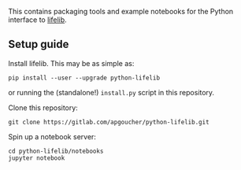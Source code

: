 This contains packaging tools and example notebooks for the Python
interface to [lifelib](https://gitlab.com/apgoucher/lifelib).

Setup guide
-----------

Install lifelib. This may be as simple as:

    pip install --user --upgrade python-lifelib

or running the (standalone!) `install.py` script in this repository.

Clone this repository:

    git clone https://gitlab.com/apgoucher/python-lifelib.git

Spin up a notebook server:

    cd python-lifelib/notebooks
    jupyter notebook
